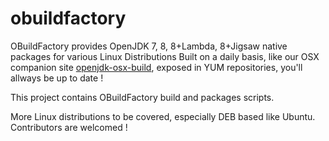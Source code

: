 obuildfactory
=============

OBuildFactory provides OpenJDK 7, 8, 8+Lambda, 8+Jigsaw native packages for various Linux Distributions
Built on a daily basis, like our OSX companion site [openjdk-osx-build](http://code.google.com/p/openjdk-osx-build/), exposed in YUM repositories, you'll allways be up to date !

This project contains OBuildFactory build and packages scripts.

More Linux distributions to be covered, especially DEB based like Ubuntu.
Contributors are welcomed !


 